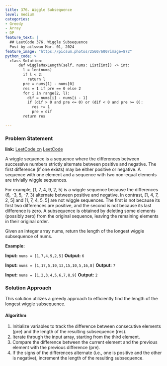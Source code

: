 ```yaml
---
title: 376. Wiggle Subsequence
level: medium
categories:
- Greedy
- Array
- DP
feature_text: |
  ## LeetCode 376. Wiggle Subsequence
  Post by ailswan Mar. 01, 2024
feature_image: "https://picsum.photos/2560/600?image=872"
python_code: >
  class Solution:
      def wiggleMaxLength(self, nums: List[int]) -> int:
        l = len(nums)
        if l < 2:
          return l
        pre = nums[1] - nums[0]
        res = 1 if pre == 0 else 2
        for i in range(2, l):
          dif = nums[i] - nums[i - 1]
          if (dif > 0 and pre <= 0) or (dif < 0 and pre >= 0):
            res += 1
            pre = dif
        return res
         
---
```


### Problem Statement
**link:**
[LeetCode.cn](https://leetcode.cn/problems/wiggle-subsequence/)
[LeetCode](https://leetcode.com/problems/wiggle-subsequence/)

A wiggle sequence is a sequence where the differences between successive numbers strictly alternate between positive and negative. The first difference (if one exists) may be either positive or negative. A sequence with one element and a sequence with two non-equal elements are trivially wiggle sequences.

For example, [1, 7, 4, 9, 2, 5] is a wiggle sequence because the differences (6, -3, 5, -7, 3) alternate between positive and negative.
In contrast, [1, 4, 7, 2, 5] and [1, 7, 4, 5, 5] are not wiggle sequences. The first is not because its first two differences are positive, and the second is not because its last difference is zero.
A subsequence is obtained by deleting some elements (possibly zero) from the original sequence, leaving the remaining elements in their original order.

Given an integer array nums, return the length of the longest wiggle subsequence of nums.
 
**Example:**

**Input:** `nums = [1,7,4,9,2,5]`
**Output:** `6`
 
**Input:** `nums = [1,17,5,10,13,15,10,5,16,8]`
**Output:** `7`

**Input:** `nums = [1,2,3,4,5,6,7,8,9]`
**Output:** `2`

### Solution Approach
This solution utilizes a greedy approach to efficiently find the length of the longest wiggle subsequence.

#### Algorithm
1. Initialize variables to track the difference between consecutive elements (pre) and the length of the resulting subsequence (res).
2. Iterate through the input array, starting from the third element.
3. Compare the difference between the current element and the previous element with the previous difference (pre).
4. If the signs of the differences alternate (i.e., one is positive and the other is negative), increment the length of the resulting subsequence.